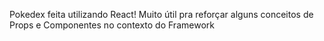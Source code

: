 Pokedex feita utilizando React! Muito útil pra reforçar alguns conceitos de Props e Componentes no contexto do Framework
